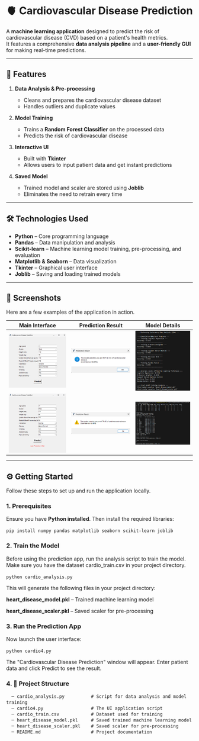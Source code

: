 # 🫀 Cardiovascular Disease Prediction

A **machine learning application** designed to predict the risk of cardiovascular disease (CVD) based on a patient's health metrics.  
It features a comprehensive **data analysis pipeline** and a **user-friendly GUI** for making real-time predictions.

---
 
## 🚀 Features

1. **Data Analysis & Pre-processing**  
   - Cleans and prepares the cardiovascular disease dataset  
   - Handles outliers and duplicate values  

2. **Model Training**  
   - Trains a **Random Forest Classifier** on the processed data  
   - Predicts the risk of cardiovascular disease  

3. **Interactive UI**  
   - Built with **Tkinter**  
   - Allows users to input patient data and get instant predictions  

4. **Saved Model**  
   - Trained model and scaler are stored using **Joblib**  
   - Eliminates the need to retrain every time  

---

## 🛠️ Technologies Used

- **Python** – Core programming language  
- **Pandas** – Data manipulation and analysis  
- **Scikit-learn** – Machine learning model training, pre-processing, and evaluation  
- **Matplotlib & Seaborn** – Data visualization  
- **Tkinter** – Graphical user interface  
- **Joblib** – Saving and loading trained models  

---

## 📸 Screenshots

Here are a few examples of the application in action.

| Main Interface | Prediction Result | Model Details |
|:----------------------------------------------------------:|:---------------------------------------------------------------:|:-------------------------------------------------------------------:|
| <img src="./screenshots/input window.png" alt="Main Application Window" width="250"/> | <img src="./screenshots/prediction.png" alt="Prediction Result (Positive)" width="250"/> | <img src="./screenshots/model accuracies.png" alt="Model Accuracies Comparison" width="250"/> |
| <img src="./screenshots/input window 1.png" alt="Alternative Input Window" width="250"/> | <img src="./screenshots/prediction1.png" alt="Prediction Result (Negative)" width="250"/> | <img src="./screenshots/trained model.png" alt="Trained Model Confirmation" width="250"/> |


---

## ⚙️ Getting Started

Follow these steps to set up and run the application locally.

### 1. Prerequisites

Ensure you have **Python installed**. Then install the required libraries:

```pip install numpy pandas matplotlib seaborn scikit-learn joblib```

### 2. Train the Model

Before using the prediction app, run the analysis script to train the model.
Make sure you have the dataset cardio_train.csv in your project directory.

```python cardio_analysis.py```


This will generate the following files in your project directory:

**heart_disease_model.pkl** – Trained machine learning model

**heart_disease_scaler.pkl** – Saved scaler for pre-processing

### 3. Run the Prediction App

Now launch the user interface:

```python cardio4.py```


The "Cardiovascular Disease Prediction" window will appear.
Enter patient data and click Predict to see the result.

### 4. 📁 Project Structure
      ─ cardio_analysis.py          # Script for data analysis and model training
      ─ cardio4.py                  # The UI application script
      ─ cardio_train.csv            # Dataset used for training
      ─ heart_disease_model.pkl     # Saved trained machine learning model
      ─ heart_disease_scaler.pkl    # Saved scaler for pre-processing
      ─ README.md                   # Project documentation
